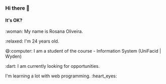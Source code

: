 ### Hi there 👋
#### It's OK? 
<!--
**RosyProgramming/Rosyprogramming** is a ✨ _special_ ✨ repository because its `README.md` (this file) appears on your GitHub profile.

Here are some ideas to get you started:

 🔭 I’m currently working on ...
- 🌱 I’m currently learning ...
- 👯 I’m looking to collaborate on ...
- 🤔 I’m looking for help with ...
- 💬 Ask me about ...
- 📫 How to reach me: ...
- 😄 Pronouns: ...
- ⚡ Fun fact: ...
-->

 <p>  :woman: My name is Rosana Oliveira.</p>
 <p> :relaxed: I'm 24 years old. </p>
 <p> 😄:computer: I am a student of the course - Information System (UniFacid | Wyden) </p>
 <p>  :dart: I am currently looking for opportunities. </p>
<p> I'm learning a lot with web programming. :heart_eyes: </p>
